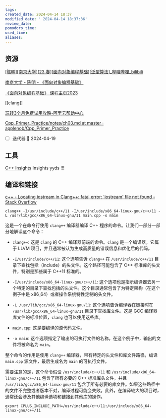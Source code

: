 ```yaml
---
tags: 
created_date: 2024-04-14 18:37
modified_date: ' 2024-04-14 18:37:36'
review_date: 
pomodoro_time: 
used_time: 
aliases:
---
```

## 资源

[[陈明][南京大学][23 春][面向对象编程基础][泛型算法]_哔哩哔哩_bilibili]( https://www.bilibili.com/video/BV1Hh4y1H7gv/?spm_id_from=333.999.0.0&vd_source=ee35ef6ed26be3a27128aa2dd21b20d8 )

[南京大学 - 陈明 - 《面向对象编程基础》](https://developer.aliyun.com/adc/series/university-nanjing)

[《面向对象编程基础》 课程主页2023](https://cpp.njuer.org/)

[[clang]]

[玩转3个月免费试用攻略-阿里云帮助中心](https://help.aliyun.com/zh/ecs/3-month-free-trial)

[Cpp_Primer_Practice/notes/ch03.md at master · applenob/Cpp_Primer_Practice](https://github.com/applenob/Cpp_Primer_Practice/blob/master/notes/ch03.md)

- [ ] 迭代器 📅 2024-04-19 
## 工具 

[C++ Insights](https://cppinsights.io/) Insights yyds !!!


## 编译和链接

  [c++ - Locating iostream in Clang++: fatal error: 'iostream' file not found - Stack Overflow](https://stackoverflow.com/questions/54521402/locating-iostream-in-clang-fatal-error-iostream-file-not-found?newreg=d55a5d41d936435086e86f6d8b88e0fe)
  
	clang++ -I/usr/include/c++/11 -I/usr/include/x86_64-linux-gnu/c++/11 -L /usr/lib/gcc/x86_64-linux-gnu/11 main.cpp -o main 


这是一个在命令行使用 `clang++` 编译器编译 C++ 程序的命令。让我们一部分一部分地解读这个命令：

- `clang++`: 这是 `clang` 的 C++ 编译器前端的命令。`clang` 是一个编译器，它属于 LLVM 项目，并且通常被认为生成高质量的错误信息和优化后的代码。

- `-I/usr/include/c++/11`: 这个选项告诉 `clang++` 在 `/usr/include/c++/11` 目录下查找包括（include）的头文件。这个路径可能包含了 C++ 标准库的头文件，特别是那些属于 C++11 标准的。

- `-I/usr/include/x86_64-linux-gnu/c++/11`: 这个选项也是指示编译器去另一个特定的目录下查找包括的头文件。这个目录通常包含了为特定架构（在这个例子中是 x86_64）或者操作系统特性定制的头文件。

- `-L /usr/lib/gcc/x86_64-linux-gnu/11`: 这个选项告诉编译器在链接时在 `/usr/lib/gcc/x86_64-linux-gnu/11` 目录下查找库文件。这是 GCC 编译器库文件的标准位置，`clang` 也可以使用这些库。

- `main.cpp`: 这是要编译的源代码文件。

- `-o main`: 这个选项指定了输出的可执行文件的名称。在这个例子中，输出的文件将被命名为 `main`。

整个命令的作用是使用 `clang++` 编译器，带有特定的头文件和库文件路径，编译 `main.cpp` 源文件，最后生成名为 `main` 的可执行文件。

需要注意的是，这个命令假设 `/usr/include/c++/11` 和 `/usr/include/x86_64-linux-gnu/c++/11` 包含了所有必要的 C++ 标准库头文件，并且 `/usr/lib/gcc/x86_64-linux-gnu/11` 包含了所有必要的库文件。如果这些路径中的文件不完整或者版本不对，编译过程可能会失败。此外，在编译较大的项目时，通常还会涉及其他编译选项和链接到其他库的操作。

	export CPLUS_INCLUDE_PATH=/usr/include/c++/11:/usr/include/x86_64-linux-gnu/c++/11
	
